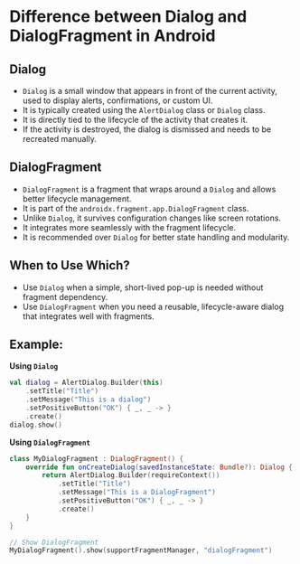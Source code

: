 # Difference between Dialog and DialogFragment in Android

## Dialog
- `Dialog` is a small window that appears in front of the current activity, used to display alerts, confirmations, or custom UI.
- It is typically created using the `AlertDialog` class or `Dialog` class.
- It is directly tied to the lifecycle of the activity that creates it.
- If the activity is destroyed, the dialog is dismissed and needs to be recreated manually.

## DialogFragment
- `DialogFragment` is a fragment that wraps around a `Dialog` and allows better lifecycle management.
- It is part of the `androidx.fragment.app.DialogFragment` class.
- Unlike `Dialog`, it survives configuration changes like screen rotations.
- It integrates more seamlessly with the fragment lifecycle.
- It is recommended over `Dialog` for better state handling and modularity.

## When to Use Which?
- Use `Dialog` when a simple, short-lived pop-up is needed without fragment dependency.
- Use `DialogFragment` when you need a reusable, lifecycle-aware dialog that integrates well with fragments.

## Example:
**Using `Dialog`**
```kotlin
val dialog = AlertDialog.Builder(this)
    .setTitle("Title")
    .setMessage("This is a dialog")
    .setPositiveButton("OK") { _, _ -> }
    .create()
dialog.show()
```

**Using `DialogFragment`**
```kotlin
class MyDialogFragment : DialogFragment() {
    override fun onCreateDialog(savedInstanceState: Bundle?): Dialog {
        return AlertDialog.Builder(requireContext())
            .setTitle("Title")
            .setMessage("This is a DialogFragment")
            .setPositiveButton("OK") { _, _ -> }
            .create()
    }
}

// Show DialogFragment
MyDialogFragment().show(supportFragmentManager, "dialogFragment")
```
